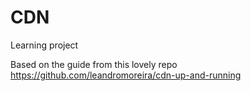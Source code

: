 # CDN
Learning project

Based on the guide from this lovely repo https://github.com/leandromoreira/cdn-up-and-running
